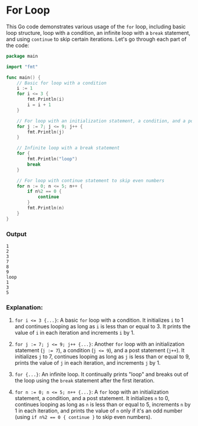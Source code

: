 # For Loop

This Go code demonstrates various usage of the `for` loop, including basic loop structure, loop with a condition, an infinite loop with a `break` statement, and using `continue` to skip certain iterations. Let's go through each part of the code:

```go
package main

import "fmt"

func main() {
    // Basic for loop with a condition
    i := 1
    for i <= 3 {
        fmt.Println(i)
        i = i + 1
    }

    // For loop with an initialization statement, a condition, and a post statement
    for j := 7; j <= 9; j++ {
        fmt.Println(j)
    }

    // Infinite loop with a break statement
    for {
        fmt.Println("loop")
        break
    }

    // For loop with continue statement to skip even numbers
    for n := 0; n <= 5; n++ {
        if n%2 == 0 {
            continue
        }
        fmt.Println(n)
    }
}
```
### Output
```
1
2
3
7
8
9
loop
1
3
5
```
### Explanation:

1. `for i <= 3 {...}`: A basic `for` loop with a condition. It initializes `i` to 1 and continues looping as long as `i` is less than or equal to 3. It prints the value of `i` in each iteration and increments `i` by 1.

2. `for j := 7; j <= 9; j++ {...}`: Another `for` loop with an initialization statement (`j := 7`), a condition (`j <= 9`), and a post statement (`j++`). It initializes `j` to 7, continues looping as long as `j` is less than or equal to 9, prints the value of `j` in each iteration, and increments `j` by 1.

3. `for {...}`: An infinite loop. It continually prints "loop" and breaks out of the loop using the `break` statement after the first iteration.

4. `for n := 0; n <= 5; n++ {...}`: A `for` loop with an initialization statement, a condition, and a post statement. It initializes `n` to 0, continues looping as long as `n` is less than or equal to 5, increments `n` by 1 in each iteration, and prints the value of `n` only if it's an odd number (using `if n%2 == 0 { continue }` to skip even numbers).
